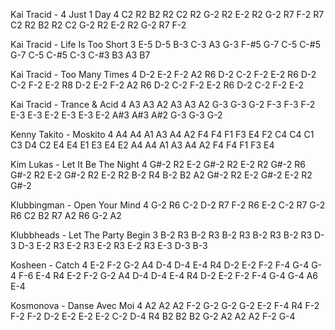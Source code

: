 Kai Tracid - 4 Just 1 Day
4 C2 R2 B2 R2 C2 R2 G-2 R2 E-2 R2 G-2 R7 F-2 R7 C2 R2 B2 R2 C2 G-2 R2 E-2 R2 G-2 R7 F-2

Kai Tracid - Life Is Too Short
3 E-5 D-5 B-3 C-3 A3 G-3 F-#5 G-7 C-5 C-#5 G-7 C-5 C-#5 C-3 C-#3 B3 A3 B7

Kai Tracid - Too Many Times
4 D-2 E-2 F-2 A2 R6 D-2 C-2 F-2 E-2 R6 D-2 C-2 F-2 E-2 R8 D-2 E-2 F-2 A2 R6 D-2 C-2 F-2 E-2 R6 D-2 C-2 F-2 E-2

Kai Tracid - Trance & Acid
4 A3 A3 A2 A3 A3 A2 G-3 G-3 G-2 F-3 F-3 F-2 E-3 E-3 E-2 E-3 E-3 E-2 A#3 A#3 A#2 G-3 G-3 G-2

Kenny Takito - Moskito
4 A4 A4 A1 A3 A4 A2 F4 F4 F1 F3 E4 F2 C4 C4 C1 C3 D4 C2 E4 E4 E1 E3 E4 E2 A4 A4 A1 A3 A4 A2 F4 F4 F1 F3 E4

Kim Lukas - Let It Be The Night
4 G#-2 R2 E-2 G#-2 R2 E-2 R2 G#-2 R6 G#-2 R2 E-2 G#-2 R2 E-2 R2 B-2 R4 B-2 B2 A2 G#-2 R2 E-2 G#-2 E-2 R2 G#-2

Klubbingman - Open Your Mind
4 G-2 R6 C-2 D-2 R7 F-2 R6 E-2 C-2 R7 G-2 R6 C2 B2 R7 A2 R6 G-2 A2

Klubbheads - Let The Party Begin
3 B-2 R3 B-2 R3 B-2 R3 B-2 R3 B-2 R3 D-3 D-3 E-2 R3 E-2 R3 E-2 R3 E-2 R3 E-3 D-3 B-3

Kosheen - Catch
4 E-2 F-2 G-2 A4 D-4 D-4 E-4 R4 D-2 E-2 F-2 F-4 G-4 G-4 F-6 E-4 R4 E-2 F-2 G-2 A4 D-4 D-4 E-4 R4 D-2 E-2 F-2 F-4 G-4 G-4 A6 E-4

Kosmonova - Danse Avec Moi
4 A2 A2 A2 F-2 G-2 G-2 G-2 E-2 F-4 R4 F-2 F-2 F-2 D-2 E-2 E-2 E-2 C-2 D-4 R4 B2 B2 B2 G-2 A2 A2 A2 F-2 G-4
